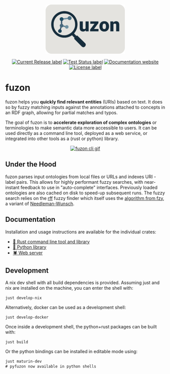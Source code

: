 <p align="center">
  <img src="./docs/img/fuzon.svg" alt="fuzon logo" width="250">
</p>

<p align="center">
</p>
<p align="center">
  <a href="https://github.com/sdsc-ordes/fuzon/releases/latest">
    <img src="https://img.shields.io/github/release/sdsc-ordes/fuzon.svg?style=for-the-badge" alt="Current Release label" /></a>
  <a href="https://github.com/sdsc-ordes/fuzon/actions/workflows/maturin.yml">
    <img src="https://img.shields.io/github/actions/workflow/status/sdsc-ordes/fuzon/maturin.yaml?label=tests&style=for-the-badge" alt="Test Status label" /></a>
  <a href="https://sdsc-ordes.github.io/modos-api">
    <img src="https://img.shields.io/website?url=https%3A%2F%2Fsdsc-ordes.github.io%2Ffuzon&up_message=online&up_color=blue&down_message=offline&style=for-the-badge&label=docs" alt="Documentation website" /></a>
  <a href="http://www.apache.org/licenses/LICENSE-2.0.html">
    <img src="https://img.shields.io/badge/LICENSE-Apache2.0-ff69b4.svg?style=for-the-badge" alt="License label" /></a>
</p>

# fuzon

fuzon helps you **quickly find relevant entities** (URIs) based on text. It does so by fuzzy matching inputs against the annotations attached to concepts in an RDF graph, allowing for partial matches and typos.

The goal of fuzon is to **accelerate exploration of complex ontologies** or terminologies to make semantic data more accessible to users. It can be used directly as a command line tool, deployed as a web service, or integrated into other tools as a (rust or python) library.

<div align="center">
  <a href="https://asciinema.org/a/rg5bfeXmKrXjwNuLCUUnmttpL">
    <img src="https://media.githubusercontent.com/media/sdsc-ordes/fuzon/refs/heads/main/docs/img/fuzon-cli.gif" alt="fuzon cli gif" width="66%" />
  </a>
</div>

## Under the Hood

fuzon parses input ontologies from local files or URLs and indexes URI - label pairs. This allows for highly performant fuzzy searches, with near-instant feedback to use in "auto-complete" interfaces. Previously loaded ontologies are also cached on disk to speed-up subsequent runs. The fuzzy search relies on the [rff](https://github.com/stewart/rff) fuzzy finder which itself uses the [algorithm from fzy](https://github.com/jhawthorn/fzy/blob/master/ALGORITHM.md), a variant of [Needleman-Wunsch](https://en.wikipedia.org/wiki/Needleman%E2%80%93Wunsch_algorithm). 

## Documentation

Installation and usage instructions are available for the individual crates:

* [:crab: Rust command line tool and library](./src/fuzon/README.md)
* [:snake: Python library](./src/pyfuzon/README.md)
* [:spider: Web server](./src/fuzon-http/README.md)

## Development

A nix dev shell with all build dependencies is provided.
Assuming just and nix are installed on the machine, you can enter the shell with:

```shell
just develop-nix
```

Alternatively, docker can be used as a development shell:

```shell
just develop-docker
```

Once inside a development shell, the python+rust packages can be built with:

```shell
just build
```

Or the python bindings can be installed in editable mode using:

```shell
just maturin-dev
# pyfuzon now available in python shells
```


